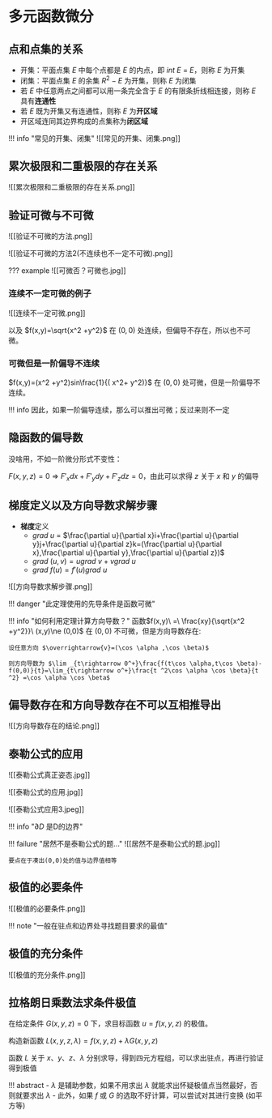 
# 多元函数微分

## 点和点集的关系

- 开集：平面点集 $E$ 中每个点都是 $E$ 的内点，即 $int\ E\ =\ E$，则称 $E$ 为开集
- 闭集：平面点集 $E$ 的余集 $R^2-E$ 为开集，则称 $E$ 为闭集
- 若 $E$ 中任意两点之间都可以用一条完全含于 $E$ 的有限条折线相连接，则称 $E$ 具有**连通性**
- 若 $E$ 既为开集又有连通性，则称 $E$ 为**开区域**
- 开区域连同其边界构成的点集称为**闭区域**

!!! info "常见的开集、闭集"
	![[常见的开集、闭集.png]]

## 累次极限和二重极限的存在关系

![[累次极限和二重极限的存在关系.png]]

## 验证可微与不可微

![[验证不可微的方法.png]]

![[验证不可微的方法2(不连续也不一定不可微).png]]

??? example
	![[可微否？可微也.jpg]]

### 连续不一定可微的例子

![[连续不一定可微.png]]

以及 $f(x,y)=\sqrt{x^2 +y^2}$ 在 $(0,0)$ 处连续，但偏导不存在，所以也不可微。

### 可微但是一阶偏导不连续

$f(x,y)=(x^2 +y^2)sin\frac{1}{( x^2+ y^2)}$ 在 $(0,0)$ 处可微，但是一阶偏导不连续。

!!! info
	因此，如果一阶偏导连续，那么可以推出可微；反过来则不一定

## 隐函数的偏导数

没啥用，不如一阶微分形式不变性：

$F(x,y,z)=0\ \Rightarrow \ F'_xdx +F'_ydy +F'_zdz =0$，由此可以求得 $z$ 关于 $x$ 和 $y$ 的偏导

## 梯度定义以及方向导数求解步骤

- **梯度**定义
	- $grad\ u$ = $\frac{\partial u}{\partial x}i+\frac{\partial u}{\partial y}j+\frac{\partial u}{\partial z}k=(\frac{\partial u}{\partial x},\frac{\partial u}{\partial y},\frac{\partial u}{\partial z})$
	- $grad\ (u,v)=ugrad\ v+vgrad\ u$
	- $grad\ f(u)=f'(u)grad\ u$

![[方向导数求解步骤.png]]

!!! danger "此定理使用的先导条件是函数可微"

!!! info "如何利用定理计算方向导数？"
	函数$f(x,y)\ =\ \frac{xy}{\sqrt{x^2 +y^2}}\ (x,y)\ne (0,0)$ 在 $(0,0)$ 不可微，但是方向导数存在:
	
	设任意方向 $\overrightarrow{v}=(\cos \alpha ,\cos \beta)$ 
	
	则方向导数为 $\lim _{t\rightarrow 0^+}\frac{f(t\cos \alpha,t\cos \beta)-f(0,0)}{t}=\lim_{t\rightarrow o^+}\frac{t ^2\cos \alpha \cos \beta}{t ^2} =\cos \alpha \cos \beta$


## 偏导数存在和方向导数存在不可以互相推导出

![[方向导数存在的结论.png]]

## 泰勒公式的应用

![[泰勒公式真正姿态.jpg]]

![[泰勒公式的应用.jpg]]


![[泰勒公式应用3.jpeg]]

!!! info "$\partial D$ 是D的边界"

!!! failure "居然不是泰勒公式的题..."
	![[居然不是泰勒公式的题.jpg]]
	
	要点在于凑出(0,0)处的值与边界值相等

## 极值的必要条件

![[极值的必要条件.png]]

!!! note "一般在驻点和边界处寻找题目要求的最值"

## 极值的充分条件

![[极值的充分条件.png]]

## 拉格朗日乘数法求条件极值

在给定条件 $G(x,y,z)=0$ 下，求目标函数 $u=f(x,y,z)$ 的极值。

构造新函数 $L(x,y,z,\lambda)=f(x,y,z)+\lambda G(x,y,z)$

函数 $L$ 关于 $x、y、z、\lambda$ 分别求导，得到四元方程组，可以求出驻点，再进行验证得到极值

!!! abstract
	- $\lambda$ 是辅助参数，如果不用求出 $\lambda$ 就能求出怀疑极值点当然最好，否则就要求出 $\lambda$
	- 此外，如果 $f$ 或 $G$ 的选取不好计算，可以尝试对其进行变换 (如平方等)